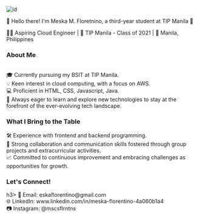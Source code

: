 ![id](https://github.com/mesflorentino/about-me/assets/101074818/26f8f5d0-7077-4303-ad03-192e8938bae2)

👋 Hello there! I'm Meska M. Floretnino, a third-year student at TIP Manila 🚀

👨‍💻 Aspiring Cloud Engineer | 🏫 TIP Manila - Class of 2021 | 📍 Manila, Philippines

<h3>About Me</h3> <br>
🎓 Currently pursuing my BSIT at TIP Manila. <br>
💡 Keen interest in cloud computing, with a focus on AWS. <br>
💻 Proficient in HTML, CSS, Javascript, Java. <br>
🚧 Always eager to learn and explore new technologies to stay at the forefront of the ever-evolving tech landscape.

<h3>What I Bring to the Table</h3>
🛠️ Experience with frontend and backend programming.<br>
🤝 Strong collaboration and communication skills fostered through group projects and extracurricular activities.<br>
📈 Committed to continuous improvement and embracing challenges as opportunities for growth.

<h3>Let's Connect!</h3>h3>
📧 Email: eskaflorentino@gmail.com<br>
🌐 LinkedIn: www.linkedin.com/in/meska-florentino-4a060b1a4<br>
📷 Instagram: @mscsflrntns

